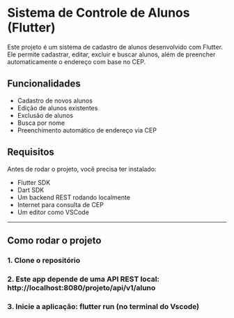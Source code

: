 #  Sistema de Controle de Alunos (Flutter)

Este projeto é um sistema de cadastro de alunos desenvolvido com Flutter. Ele permite cadastrar, editar, excluir e buscar alunos, além de preencher automaticamente o endereço com base no CEP.

##  Funcionalidades

- Cadastro de novos alunos
- Edição de alunos existentes
- Exclusão de alunos
- Busca por nome
- Preenchimento automático de endereço via CEP



##  Requisitos

Antes de rodar o projeto, você precisa ter instalado:

- Flutter SDK
- Dart SDK
- Um backend REST rodando localmente 
- Internet para consulta de CEP
- Um editor como VSCode

---

##  Como rodar o projeto

### 1. Clone o repositório
### 2. Este app depende de uma API REST local: http://localhost:8080/projeto/api/v1/aluno
### 3. Inicie a aplicação: flutter run (no terminal do Vscode)




